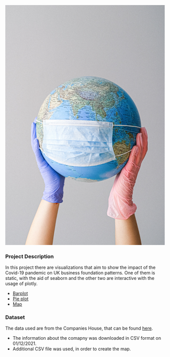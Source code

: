 ![covid!](covid_image.jpg)


### Project Description

In this project there are visualizations that aim to show the impact of the Covid-19 pandemic on UK business foundation patterns.
One of them is static, with the aid of seaborn and the other two are interactive with the usage of plotly.

- [Barplot](https://github.com/ilipan15/Covid_19_vs_UK_Companies/blob/main/bar.png)
- [Pie plot](https://github.com/ilipan15/Covid_19_vs_UK_Companies/blob/main/pie.png)
- [Map](https://github.com/ilipan15/Covid_19_vs_UK_Companies/blob/main/newplot.png)

### Dataset 

The data used are from the Companies House, that can be found [here](http://download.companieshouse.gov.uk/en_output.html). 

* The information about the comapny was downloaded in CSV format on 01/12/2021. 
* Additional CSV file was used, in order to create the map. 
